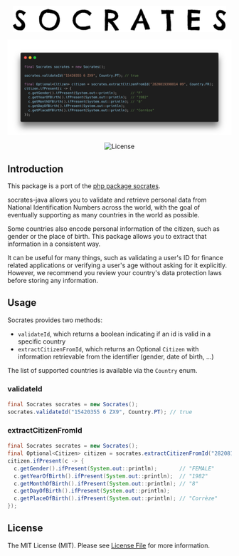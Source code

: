 <p align="center">
    <img src="https://raw.githubusercontent.com/reducktion/socrates-java/master/docs/logo.png" alt="Socrates logo" width="480">
</p>
<p align="center">
    <img src="https://raw.githubusercontent.com/reducktion/socrates-java/master/docs/example.png" alt="Usage example" width="800">
</p>
<p align="center">
    <img alt="License" src="https://img.shields.io/github/license/reducktion/socrates">
</p>

## Introduction
This package is a port of the [php package socrates](https://github.com/reducktion/socrates).

socrates-java allows you to validate and retrieve personal data from National Identification Numbers across the world, 
with the goal of eventually supporting as many countries in the world as possible.

Some countries also encode personal information of the citizen, such as gender or the place of birth. This package allows you to extract that information in 
a consistent way.

It can be useful for many things, such as validating a user's ID for finance related applications or verifying a user's age without asking for it explicitly.
However, we recommend you review your country's data protection laws before storing any information.

## Usage
Socrates provides two methods:
* `validateId`, which returns a boolean indicating if an id is valid in a specific country
* `extractCitizenFromId`, which returns an Optional `Citizen` with information retrievable from the identifier (gender, date of birth, ...)

The list of supported countries is available via the `Country` enum.

### validateId
```java
final Socrates socrates = new Socrates();
socrates.validateId("15420355 6 ZX9", Country.PT); // true
```

### extractCitizenFromId
```java
final Socrates socrates = new Socrates();
final Optional<Citizen> citizen = socrates.extractCitizenFromId("2820819398814 09", Country.FR);
citizen.ifPresent(c -> {
  c.getGender().ifPresent(System.out::println);       // "FEMALE"
  c.getYearOfBirth().ifPresent(System.out::println);  // "1982"
  c.getMonthOfBirth().ifPresent(System.out::println); // "8"
  c.getDayOfBirth().ifPresent(System.out::println);
  c.getPlaceOfBirth().ifPresent(System.out::println); // "Corrèze"
});
```

## License
The MIT License (MIT). Please see [License File](LICENSE) for more information.
